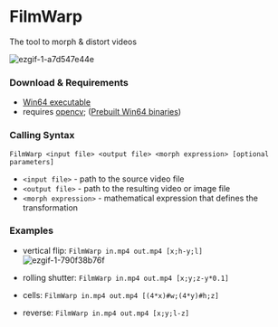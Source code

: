 # FilmWarp
The tool to morph & distort videos  

![ezgif-1-a7d547e44e](https://user-images.githubusercontent.com/11349690/28335444-167668fe-6c07-11e7-8a37-43b5a5b2f1b8.gif)

### Download & Requirements

- [Win64 executable](https://sourceforge.net/projects/filmwarp/files/FilmWarp.exe/download)
- requires [opencv](http://opencv.org/releases.html); ([Prebuilt Win64 binaries](https://sourceforge.net/projects/filmwarp/files/opencv.zip/download))

### Calling Syntax

    FilmWarp <input file> <output file> <morph expression> [optional parameters]

- `<input file>` - path to the source video file
- `<output file>` - path to the resulting video or image file
- `<morph expression>` - mathematical expression that defines the transformation

### Examples

- vertical flip: `FilmWarp in.mp4 out.mp4 [x;h-y;l]`  
![ezgif-1-790f38b76f](https://user-images.githubusercontent.com/11349690/28335541-696e0bd4-6c07-11e7-9662-996020434474.gif)

- rolling shutter: `FilmWarp in.mp4 out.mp4 [x;y;z-y*0.1]`
- cells: `FilmWarp in.mp4 out.mp4 [(4*x)#w;(4*y)#h;z]`
- reverse: `FilmWarp in.mp4 out.mp4 [x;y;l-z]`

